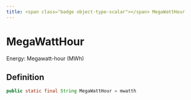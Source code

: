 ```yaml
---
title: <span class="badge object-type-scalar"></span> MegaWattHour
---
```

# <span class="badge object-type-scalar"></span> MegaWattHour

Energy: Megawatt-hour (MWh)

## Definition

```java
public static final String MegaWattHour = mwatth
```
